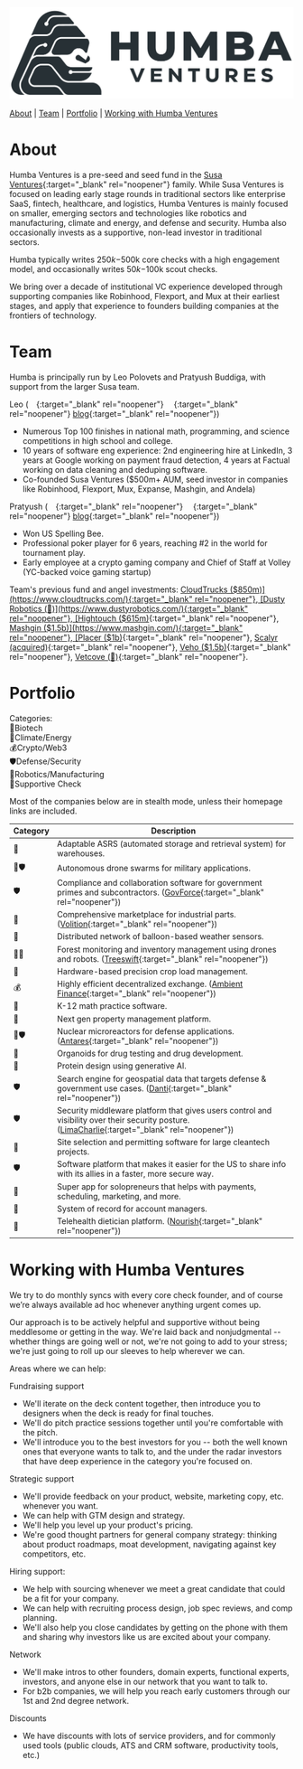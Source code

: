 ![Logo](humba_logo.png)

[About](https://humbaventures.com/#about) &#124; [Team](https://humbaventures.com/#team) &#124; [Portfolio](https://humbaventures.com/#portfolio) &#124; [Working with Humba Ventures](https://humbaventures.com/#working-with-humba-ventures)

# About

Humba Ventures is a pre-seed and seed fund in the [Susa Ventures](https://www.susaventures.com/){:target="_blank" rel="noopener"} family. While Susa Ventures is focused on leading early stage rounds in traditional sectors like enterprise SaaS, fintech, healthcare, and logistics, Humba Ventures is mainly focused on smaller, emerging sectors and technologies like robotics and manufacturing, climate and energy, and defense and security. Humba also occasionally invests as a supportive, non-lead investor in traditional sectors.

Humba typically writes $250k-$500k core checks with a high engagement model, and occasionally writes $50k-$100k scout checks.

We bring over a decade of institutional VC experience developed through supporting companies like Robinhood, Flexport, and Mux at their earliest stages, and apply that experience to founders building companies at the frontiers of technology.

# Team

Humba is principally run by Leo Polovets and Pratyush Buddiga, with support from the larger Susa team.

Leo ([<img src="../linkedin_logo.png" width="14" height="14">](https://www.linkedin.com/in/lpolovets/){:target="_blank" rel="noopener"} [<img src="../twitter_logo.png" width="14" height="14">](https://twitter.com/lpolovets){:target="_blank" rel="noopener"} [blog](https://www.codingvc.com){:target="_blank" rel="noopener"})
- Numerous Top 100 finishes in national math, programming, and science competitions in high school and college.
- 10 years of software eng experience: 2nd engineering hire at LinkedIn, 3 years at Google working on payment fraud detection, 4 years at Factual working on data cleaning and deduping software.
- Co-founded Susa Ventures ($500m+ AUM, seed investor in companies like Robinhood, Flexport, Mux, Expanse, Mashgin, and Andela)

Pratyush ([<img src="../linkedin_logo.png" width="14" height="14">](https://www.linkedin.com/in/pratyush-buddiga-9238b4156/){:target="_blank" rel="noopener"} [<img src="../twitter_logo.png" width="14" height="14">](https://twitter.com/pratyushbuddiga){:target="_blank" rel="noopener"} [blog](https://pratyushbuddiga.substack.com/){:target="_blank" rel="noopener"})
- Won US Spelling Bee.
- Professional poker player for 6 years, reaching \#2 in the world for tournament play.
- Early employee at a crypto gaming company and Chief of Staff at Volley (YC-backed voice gaming startup)


Team's previous fund and angel investments: [CloudTrucks ($850m)](https://www.cloudtrucks.com/){:target="_blank" rel="noopener"}, [Dusty Robotics (🤫)](https://www.dustyrobotics.com/){:target="_blank" rel="noopener"}, [Hightouch ($615m)](https://hightouch.com/){:target="_blank" rel="noopener"}, [Mashgin ($1.5b)](https://www.mashgin.com/){:target="_blank" rel="noopener"}, [Placer ($1b)](https://www.placer.ai/){:target="_blank" rel="noopener"}, [Scalyr (acquired)](https://www.dataset.com/){:target="_blank" rel="noopener"}, [Veho ($1.5b)](https://shipveho.com/){:target="_blank" rel="noopener"}, [Vetcove (🤫)](https://www.vetcove.com/){:target="_blank" rel="noopener"}.

# Portfolio

Categories:<br>
🧬Biotech<br>
🔋Climate/Energy<br>
💰Crypto/Web3<br>
🛡️Defense/Security<br>
🤖Robotics/Manufacturing<br>
🤝Supportive Check

Most of the companies below are in stealth mode, unless their homepage links are included.

| Category | Description |
| --- | --- |
| 🤖 | Adaptable ASRS (automated storage and retrieval system) for warehouses. |
| 🤖🛡️ | Autonomous drone swarms for military applications. |
| 🛡️ | Compliance and collaboration software for government primes and subcontractors. ([GovForce](https://www.govforce.us/){:target="_blank" rel="noopener"}) |
| 🤖 | Comprehensive marketplace for industrial parts. ([Volition](https://govolition.com/){:target="_blank" rel="noopener"}) |
| 🔋 | Distributed network of balloon-based weather sensors. |
| 🔋🤖 | Forest monitoring and inventory management using drones and robots. ([Treeswift](https://www.treeswift.com/){:target="_blank" rel="noopener"}) |
| 🤖 | Hardware-based precision crop load management. |
| 💰 | Highly efficient decentralized exchange. ([Ambient Finance](https://us.ambient.finance/){:target="_blank" rel="noopener"}) |
| 🤝 | K-12 math practice software. |
| 🤝 | Next gen property management platform. |
| 🔋🛡️ | Nuclear microreactors for defense applications. ([Antares](https://www.antaresindustries.com/){:target="_blank" rel="noopener"}) |
| 🧬 | Organoids for drug testing and drug development. |
| 🧬 | Protein design using generative AI. |
| 🛡️ | Search engine for geospatial data that targets defense & government use cases. ([Danti](https://danti.ai/){:target="_blank" rel="noopener"}) |
| 🛡️ | Security middleware platform that gives users control and visibility over their security posture. ([LimaCharlie](https://limacharlie.io/){:target="_blank" rel="noopener"}) |
| 🔋 | Site selection and permitting software for large cleantech projects. |
| 🛡️ | Software platform that makes it easier for the US to share info with its allies in a faster, more secure way. |
| 🤝 | Super app for solopreneurs that helps with payments, scheduling, marketing, and more. |
| 🤝 | System of record for account managers. |
| 🤝 | Telehealth dietician platform. ([Nourish](https://www.usenourish.com/){:target="_blank" rel="noopener"}) |

# Working with Humba Ventures

We try to do monthly syncs with every core check founder, and of course we’re always available ad hoc whenever anything urgent comes up.

Our approach is to be actively helpful and supportive without being meddlesome or getting in the way. We're laid back and nonjudgmental -- whether things are going well or not, we're not going to add to your stress; we're just going to roll up our sleeves to help wherever we can.

Areas where we can help:

Fundraising support
* We'll iterate on the deck content together, then introduce you to designers when the deck is ready for final touches.
* We'll do pitch practice sessions together until you're comfortable with the pitch.
* We'll introduce you to the best investors for you -- both the well known ones that everyone wants to talk to, and the under the radar investors that have deep experience in the category you're focused on.
 
Strategic support
* We'll provide feedback on your product, website, marketing copy, etc. whenever you want.
* We can help with GTM design and strategy.
* We'll help you level up your product's pricing.
* We're good thought partners for general company strategy: thinking about product roadmaps, moat development, navigating against key competitors, etc.

Hiring support:
* We help with sourcing whenever we meet a great candidate that could be a fit for your company.
* We can help with recruiting process design, job spec reviews, and comp planning.
* We'll also help you close candidates by getting on the phone with them and sharing why investors like us are excited about your company.

Network
* We'll make intros to other founders, domain experts, functional experts, investors, and anyone else in our network that you want to talk to.
* For b2b companies, we will help you reach early customers through our 1st and 2nd degree network.

Discounts
* We have discounts with lots of service providers, and for commonly used tools (public clouds, ATS and CRM software, productivity tools, etc.)
